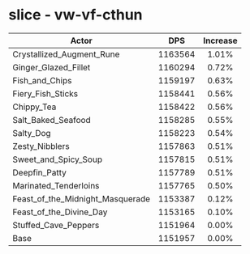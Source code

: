 # slice - vw-vf-cthun
| Actor | DPS | Increase |
|---|:---:|:---:|
|Crystallized_Augment_Rune|1163564|1.01%|
|Ginger_Glazed_Fillet|1160294|0.72%|
|Fish_and_Chips|1159197|0.63%|
|Fiery_Fish_Sticks|1158441|0.56%|
|Chippy_Tea|1158422|0.56%|
|Salt_Baked_Seafood|1158285|0.55%|
|Salty_Dog|1158223|0.54%|
|Zesty_Nibblers|1157863|0.51%|
|Sweet_and_Spicy_Soup|1157815|0.51%|
|Deepfin_Patty|1157789|0.51%|
|Marinated_Tenderloins|1157765|0.50%|
|Feast_of_the_Midnight_Masquerade|1153387|0.12%|
|Feast_of_the_Divine_Day|1153165|0.10%|
|Stuffed_Cave_Peppers|1151964|0.00%|
|Base|1151957|0.00%|
